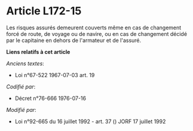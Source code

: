 # Article L172-15

Les risques assurés demeurent couverts même en cas de changement forcé de route, de voyage ou de navire, ou en cas de
changement décidé par le capitaine en dehors de l'armateur et de l'assuré.

**Liens relatifs à cet article**

_Anciens textes_:

  - Loi n°67-522 1967-07-03 art. 19

_Codifié par_:

  - Décret n°76-666 1976-07-16

_Modifié par_:

  - Loi n°92-665 du 16 juillet 1992 - art. 37 () JORF 17 juillet 1992
